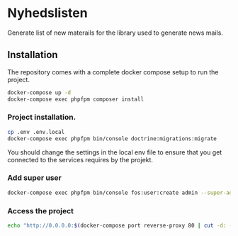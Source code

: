 # Nyhedslisten
Generate list of new materails for the library used to generate news mails.

## Installation
The repository comes with a complete docker compose setup to run the project.

```bash
docker-compose up -d
docker-compose exec phpfpm composer install
```

### Project installation.

```bash
cp .env .env.local
docker-compose exec phpfpm bin/console doctrine:migrations:migrate
```

You should change the settings in the local env file to ensure that you get
connected to the services requires by the projekt.

### Add super user
```bash
docker-compose exec phpfpm bin/console fos:user:create admin --super-admin
```

### Access the project
```bash
echo "http://0.0.0.0:$(docker-compose port reverse-proxy 80 | cut -d: -f2)"
```
